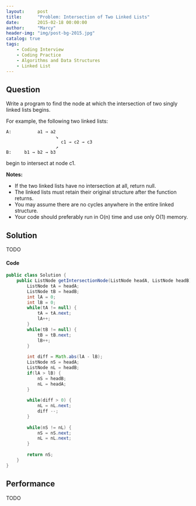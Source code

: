 ```yaml
---
layout:     post
title:      "Problem: Intersection of Two Linked Lists"
date:       2015-02-18 00:00:00
author:     "Marcy"
header-img: "img/post-bg-2015.jpg"
catalog: true
tags:
    - Coding Interview
    - Coding Practice
    - Algorithms and Data Structures
    - Linked List
---
```


## Question

Write a program to find the node at which the intersection of two singly linked lists begins.


For example, the following two linked lists:

```
A:          a1 → a2
                   ↘
                     c1 → c2 → c3
                   ↗            
B:     b1 → b2 → b3
```

begin to intersect at node c1.

**Notes:**

- If the two linked lists have no intersection at all, return null.
- The linked lists must retain their original structure after the function returns.
- You may assume there are no cycles anywhere in the entire linked structure.
- Your code should preferably run in O(n) time and use only O(1) memory.

## Solution
TODO

#### Code
```java
public class Solution {
    public ListNode getIntersectionNode(ListNode headA, ListNode headB) {
        ListNode tA = headA;
        ListNode tB = headB;
        int lA = 0;
        int lB = 0;
        while(tA != null) {
            tA = tA.next;
            lA++;
        }
        while(tB != null) {
            tB = tB.next;
            lB++;
        }
        
        int diff = Math.abs(lA - lB);
        ListNode nS = headA;
        ListNode nL = headB;
        if(lA > lB) {
            nS = headB;
            nL = headA;
        }
        
        while(diff > 0) {
            nL = nL.next;
            diff --;
        }
        
        while(nS != nL) {
            nS = nS.next;
            nL = nL.next;
        }
        
        return nS;
    }
}
```

## Performance
TODO